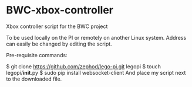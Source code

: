 BWC-xbox-controller
===================

Xbox controller script for the BWC project


To be used locally on the PI or remotely on another Linux system. 
Address can easily be changed by editing the script.


Pre-requisite commands:

$ git clone https://github.com/zephod/lego-pi.git legopi
$ touch legopi/__init__.py
$ sudo pip install websocket-client
And place my script next to the downloaded file.
